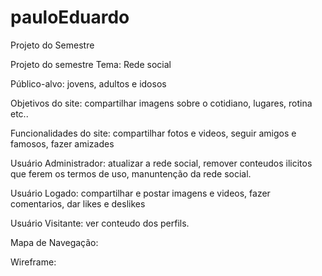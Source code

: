 # pauloEduardo
Projeto do Semestre

Projeto do semestre Tema: Rede social

Público-alvo: jovens, adultos e idosos

Objetivos do site: compartilhar imagens sobre o cotidiano, lugares, rotina etc..

Funcionalidades do site: compartilhar fotos e videos, seguir amigos e famosos, fazer amizades

Usuário Administrador: atualizar a rede social, remover conteudos ilicitos que ferem os termos de uso, manuntenção da rede social.

Usuário Logado: compartilhar e postar imagens e videos, fazer comentarios, dar likes e deslikes

Usuário Visitante: ver conteudo dos perfils.

Mapa de Navegação:

Wireframe:
